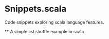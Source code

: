 Snippets.scala
================

Code snippets exploring scala language features. 

** A simple list shuffle example in scala
